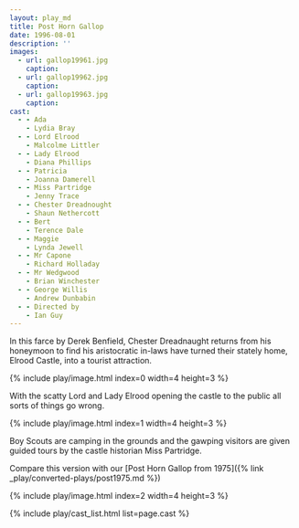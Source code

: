 ```yaml
---
layout: play_md
title: Post Horn Gallop
date: 1996-08-01
description: ''
images:
  - url: gallop19961.jpg
    caption:
  - url: gallop19962.jpg
    caption:
  - url: gallop19963.jpg
    caption:
cast:
  - - Ada      
    - Lydia Bray
  - - Lord Elrood     
    - Malcolme Littler
  - - Lady Elrood      
    - Diana Phillips
  - - Patricia      
    - Joanna Damerell
  - - Miss Partridge      
    - Jenny Trace
  - - Chester Dreadnought      
    - Shaun Nethercott
  - - Bert      
    - Terence Dale
  - - Maggie     
    - Lynda Jewell
  - - Mr Capone     
    - Richard Holladay
  - - Mr Wedgwood     
    - Brian Winchester
  - - George Willis     
    - Andrew Dunbabin
  - - Directed by      
    - Ian Guy
---
```


In this farce by Derek Benfield, Chester Dreadnaught returns from his honeymoon to find his aristocratic in-laws have turned their stately home, Elrood Castle, into a tourist attraction.

{% include play/image.html index=0 width=4 height=3 %}

With the scatty Lord and Lady Elrood opening the castle to the public all sorts of things go wrong.

{% include play/image.html index=1 width=4 height=3 %}

Boy Scouts are camping in the grounds and the gawping visitors are given guided tours by the castle historian Miss Partridge.

Compare this version with our [Post Horn Gallop from 1975]({% link _play/converted-plays/post1975.md %})

{% include play/image.html index=2 width=4 height=3 %}

{% include play/cast_list.html list=page.cast %}
